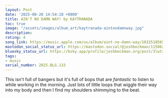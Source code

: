```yaml
---
layout: Post
date: '2025-08-20 14:54:18 +0000'
title: AIN'T NO DAMN WAY! by KAYTRANADA
toc: true
image: "/assets/images/album_art/kaytranada-aintnodamnway.jpg"
description:
rating: 4
song_link: https://music.apple.com/us/album/aint-no-damn-way/1832510565
mastodon_social_status_url: https://mastodon.social/@joshbeckman/115062307815622716
bluesky_status_url: https://bsky.app/profile/joshbeckman.org/post/3lwtxruxqvr2c
tags:
- music
serial_number: 2025.BLG.133
---
```

This isn't full of bangers but it's full of bops that are _fantastic_ to listen to while working in the morning. Just lots of little loops that wiggle their way into my body and then I find my shoulders shimmying to the beat.

